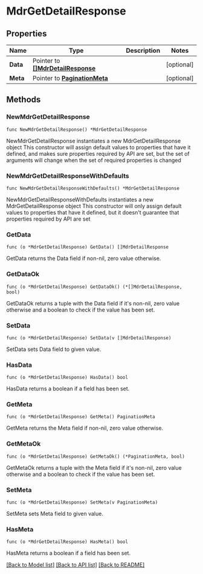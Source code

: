 # MdrGetDetailResponse

## Properties

Name | Type | Description | Notes
------------ | ------------- | ------------- | -------------
**Data** | Pointer to [**[]MdrDetailResponse**](MdrDetailResponse.md) |  | [optional] 
**Meta** | Pointer to [**PaginationMeta**](PaginationMeta.md) |  | [optional] 

## Methods

### NewMdrGetDetailResponse

`func NewMdrGetDetailResponse() *MdrGetDetailResponse`

NewMdrGetDetailResponse instantiates a new MdrGetDetailResponse object
This constructor will assign default values to properties that have it defined,
and makes sure properties required by API are set, but the set of arguments
will change when the set of required properties is changed

### NewMdrGetDetailResponseWithDefaults

`func NewMdrGetDetailResponseWithDefaults() *MdrGetDetailResponse`

NewMdrGetDetailResponseWithDefaults instantiates a new MdrGetDetailResponse object
This constructor will only assign default values to properties that have it defined,
but it doesn't guarantee that properties required by API are set

### GetData

`func (o *MdrGetDetailResponse) GetData() []MdrDetailResponse`

GetData returns the Data field if non-nil, zero value otherwise.

### GetDataOk

`func (o *MdrGetDetailResponse) GetDataOk() (*[]MdrDetailResponse, bool)`

GetDataOk returns a tuple with the Data field if it's non-nil, zero value otherwise
and a boolean to check if the value has been set.

### SetData

`func (o *MdrGetDetailResponse) SetData(v []MdrDetailResponse)`

SetData sets Data field to given value.

### HasData

`func (o *MdrGetDetailResponse) HasData() bool`

HasData returns a boolean if a field has been set.

### GetMeta

`func (o *MdrGetDetailResponse) GetMeta() PaginationMeta`

GetMeta returns the Meta field if non-nil, zero value otherwise.

### GetMetaOk

`func (o *MdrGetDetailResponse) GetMetaOk() (*PaginationMeta, bool)`

GetMetaOk returns a tuple with the Meta field if it's non-nil, zero value otherwise
and a boolean to check if the value has been set.

### SetMeta

`func (o *MdrGetDetailResponse) SetMeta(v PaginationMeta)`

SetMeta sets Meta field to given value.

### HasMeta

`func (o *MdrGetDetailResponse) HasMeta() bool`

HasMeta returns a boolean if a field has been set.


[[Back to Model list]](../README.md#documentation-for-models) [[Back to API list]](../README.md#documentation-for-api-endpoints) [[Back to README]](../README.md)


